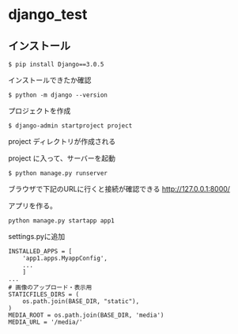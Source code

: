 # django_test

## インストール
```
$ pip install Django==3.0.5
```
インストールできたか確認
```
$ python -m django --version
```

プロジェクトを作成
```
$ django-admin startproject project
```
project ディレクトリが作成される

project に入って、サーバーを起動
```
$ python manage.py runserver
```

ブラウザで下記のURLに行くと接続が確認できる
http://127.0.0.1:8000/

アプリを作る。
```
python manage.py startapp app1
```
settings.pyに追加
```
INSTALLED_APPS = [
    'app1.apps.MyappConfig',
    ...
    ]
...
# 画像のアップロード・表示用
STATICFILES_DIRS = (
    os.path.join(BASE_DIR, "static"),
)
MEDIA_ROOT = os.path.join(BASE_DIR, 'media')
MEDIA_URL = '/media/'

```
